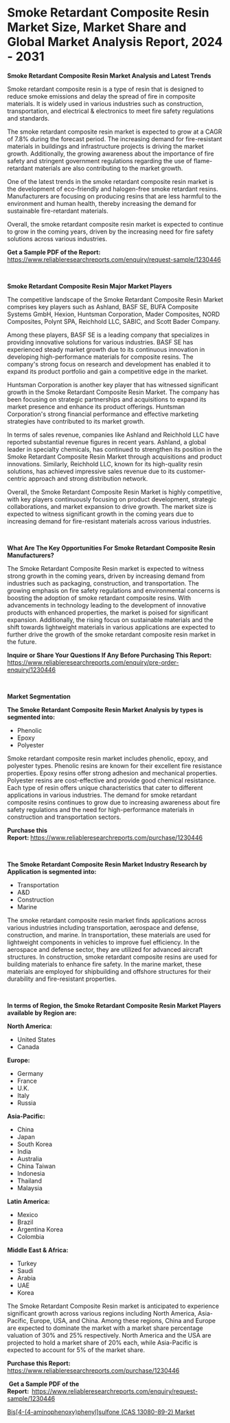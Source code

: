<p><h1>Smoke Retardant Composite Resin Market Size, Market Share and Global Market Analysis Report, 2024 - 2031</h1></p><p><strong>Smoke Retardant Composite Resin Market Analysis and Latest Trends</strong></p>
<p><p>Smoke retardant composite resin is a type of resin that is designed to reduce smoke emissions and delay the spread of fire in composite materials. It is widely used in various industries such as construction, transportation, and electrical & electronics to meet fire safety regulations and standards.</p><p>The smoke retardant composite resin market is expected to grow at a CAGR of 7.8% during the forecast period. The increasing demand for fire-resistant materials in buildings and infrastructure projects is driving the market growth. Additionally, the growing awareness about the importance of fire safety and stringent government regulations regarding the use of flame-retardant materials are also contributing to the market growth.</p><p>One of the latest trends in the smoke retardant composite resin market is the development of eco-friendly and halogen-free smoke retardant resins. Manufacturers are focusing on producing resins that are less harmful to the environment and human health, thereby increasing the demand for sustainable fire-retardant materials.</p><p>Overall, the smoke retardant composite resin market is expected to continue to grow in the coming years, driven by the increasing need for fire safety solutions across various industries.</p></p>
<p><strong>Get a Sample PDF of the Report:&nbsp;</strong> <a href="https://www.reliableresearchreports.com/enquiry/request-sample/1230446">https://www.reliableresearchreports.com/enquiry/request-sample/1230446</a></p>
<p>&nbsp;</p>
<p><strong>Smoke Retardant Composite Resin Major Market Players</strong></p>
<p><p>The competitive landscape of the Smoke Retardant Composite Resin Market comprises key players such as Ashland, BASF SE, BUFA Composite Systems GmbH, Hexion, Huntsman Corporation, Mader Composites, NORD Composites, Polynt SPA, Reichhold LLC, SABIC, and Scott Bader Company.</p><p>Among these players, BASF SE is a leading company that specializes in providing innovative solutions for various industries. BASF SE has experienced steady market growth due to its continuous innovation in developing high-performance materials for composite resins. The company's strong focus on research and development has enabled it to expand its product portfolio and gain a competitive edge in the market.</p><p>Huntsman Corporation is another key player that has witnessed significant growth in the Smoke Retardant Composite Resin Market. The company has been focusing on strategic partnerships and acquisitions to expand its market presence and enhance its product offerings. Huntsman Corporation's strong financial performance and effective marketing strategies have contributed to its market growth.</p><p>In terms of sales revenue, companies like Ashland and Reichhold LLC have reported substantial revenue figures in recent years. Ashland, a global leader in specialty chemicals, has continued to strengthen its position in the Smoke Retardant Composite Resin Market through acquisitions and product innovations. Similarly, Reichhold LLC, known for its high-quality resin solutions, has achieved impressive sales revenue due to its customer-centric approach and strong distribution network.</p><p>Overall, the Smoke Retardant Composite Resin Market is highly competitive, with key players continuously focusing on product development, strategic collaborations, and market expansion to drive growth. The market size is expected to witness significant growth in the coming years due to increasing demand for fire-resistant materials across various industries.</p></p>
<p>&nbsp;</p>
<p><strong>What Are The Key Opportunities For Smoke Retardant Composite Resin Manufacturers?</strong></p>
<p><p>The Smoke Retardant Composite Resin market is expected to witness strong growth in the coming years, driven by increasing demand from industries such as packaging, construction, and transportation. The growing emphasis on fire safety regulations and environmental concerns is boosting the adoption of smoke retardant composite resins. With advancements in technology leading to the development of innovative products with enhanced properties, the market is poised for significant expansion. Additionally, the rising focus on sustainable materials and the shift towards lightweight materials in various applications are expected to further drive the growth of the smoke retardant composite resin market in the future.</p></p>
<p><strong>Inquire or Share Your Questions If Any Before Purchasing This Report:</strong> <a href="https://www.reliableresearchreports.com/enquiry/pre-order-enquiry/1230446">https://www.reliableresearchreports.com/enquiry/pre-order-enquiry/1230446</a></p>
<p>&nbsp;</p>
<p><strong>Market Segmentation</strong></p>
<p><strong>The Smoke Retardant Composite Resin Market Analysis by types is segmented into:</strong></p>
<p><ul><li>Phenolic</li><li>Epoxy</li><li>Polyester</li></ul></p>
<p><p>Smoke retardant composite resin market includes phenolic, epoxy, and polyester types. Phenolic resins are known for their excellent fire resistance properties. Epoxy resins offer strong adhesion and mechanical properties. Polyester resins are cost-effective and provide good chemical resistance. Each type of resin offers unique characteristics that cater to different applications in various industries. The demand for smoke retardant composite resins continues to grow due to increasing awareness about fire safety regulations and the need for high-performance materials in construction and transportation sectors.</p></p>
<p><strong>Purchase this Report:&nbsp;</strong><a href="https://www.reliableresearchreports.com/purchase/1230446">https://www.reliableresearchreports.com/purchase/1230446</a></p>
<p>&nbsp;</p>
<p><strong>The Smoke Retardant Composite Resin Market Industry Research by Application is segmented into:</strong></p>
<p><ul><li>Transportation</li><li>A&D</li><li>Construction</li><li>Marine</li></ul></p>
<p><p>The smoke retardant composite resin market finds applications across various industries including transportation, aerospace and defense, construction, and marine. In transportation, these materials are used for lightweight components in vehicles to improve fuel efficiency. In the aerospace and defense sector, they are utilized for advanced aircraft structures. In construction, smoke retardant composite resins are used for building materials to enhance fire safety. In the marine market, these materials are employed for shipbuilding and offshore structures for their durability and fire-resistant properties.</p></p>
<p>&nbsp;</p>
<p><strong>In terms of Region, the Smoke Retardant Composite Resin Market Players available by Region are:</strong></p>
<p>
    <p> <strong> North America: </strong>
        <ul>
            <li>United States</li>
            <li>Canada</li>
        </ul>
        </p> 
    <p> <strong> Europe: </strong>
        <ul>
            <li>Germany</li>
            <li>France</li>
            <li>U.K.</li>
            <li>Italy</li>
            <li>Russia</li>
        </ul>
        </p> 
    <p> <strong> Asia-Pacific: </strong>
        <ul>
            <li>China</li>
            <li>Japan</li>
            <li>South Korea</li>
            <li>India</li>
            <li>Australia</li>
            <li>China Taiwan</li>
            <li>Indonesia</li>
            <li>Thailand</li>
            <li>Malaysia</li>
        </ul>
        </p> 
    <p> <strong> Latin America: </strong>
        <ul>
            <li>Mexico</li>
            <li>Brazil</li>
            <li>Argentina Korea</li>
            <li>Colombia</li>
        </ul>
        </p> 
    <p> <strong> Middle East & Africa: </strong>
        <ul>
            <li>Turkey</li>
            <li>Saudi</li>
            <li>Arabia</li>
            <li>UAE</li>
            <li>Korea</li>
        </ul>
    </p>
    </p>
<p><p>The Smoke Retardant Composite Resin market is anticipated to experience significant growth across various regions including North America, Asia-Pacific, Europe, USA, and China. Among these regions, China and Europe are expected to dominate the market with a market share percentage valuation of 30% and 25% respectively. North America and the USA are projected to hold a market share of 20% each, while Asia-Pacific is expected to account for 5% of the market share.</p></p>
<p><strong>Purchase this Report: </strong><a href="https://www.reliableresearchreports.com/purchase/1230446">https://www.reliableresearchreports.com/purchase/1230446</a></p>
<p>&nbsp;<strong>Get a Sample PDF of the Report:&nbsp;&nbsp;</strong><a href="https://www.reliableresearchreports.com/enquiry/request-sample/1230446">https://www.reliableresearchreports.com/enquiry/request-sample/1230446</a></p>
<p><strong></strong></p>
<p><p><a href="https://carnation-joke-41f.notion.site/Bis-4-4-aminophenoxy-phenyl-sulfone-CAS-13080-89-2-Market-Size-Furnishes-Valuable-Information-Enc-51ae9bed342044f983babcf15b9b321f">Bis[4-(4-aminophenoxy)phenyl]sulfone (CAS 13080-89-2) Market</a></p></p>
